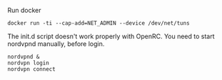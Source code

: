 Run docker
```
docker run -ti --cap-add=NET_ADMIN --device /dev/net/tuns
```
The init.d script doesn't work properly with OpenRC. You need to start nordvpnd manually, before login.
```
nordvpnd &
nordvpn login
nordvpn connect
```